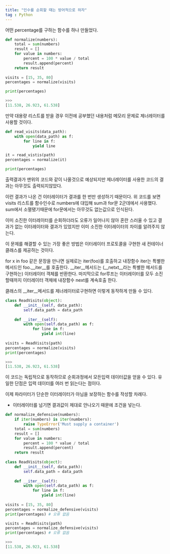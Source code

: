 ```yaml
---
title: "인수를 순회할 때는 방어적으로 하자"
tag : Python
---
```


어떤 percentage를 구하는 함수를 하나 만들었다.
```python
def normalize(numbers):
    total = sum(numbers)
    result = []
    for value in numbers:
        percent = 100 * value / total
        result.append(percent)
    return result    
    
visits = [15, 35, 80]
percentages = normalize(visits)

print(percentages)

>>>
[11.538, 26.923, 61.538]
```

만약 대용량 리스트를 받을 경우 이전에 공부했던 내용처럼 메모리 문제로 제너레이터를 사용할 것이다.

```python
def read_visits(data_path):
    with open(data_path) as f:
        for line in f:
            yield line

it = read_vistis(path)
percentages = normalize(it)

print(percentages)
```

출력결과가 맨위의 코드와 같이 나올것으로 예상되지만 제너레이터를 사용한 코드의 결과는 아무것도 출력되지않았다.

이런 결과가 나온 건 이터레이터가 결과를 한 번만 생성하기 때문이다.
위 코드를 보면 visits 리스트를 함수인수로 numbers에 대입해 sum과 for문 2군데에서 사용했다.
sum에서 소멸됐기때문에 for문에서는 아무것도 없는값으로 인식된다.

이미 소진한 이터레이터를 순회하더라도 오류가 일어나지 않아 혼란 스러울 수 있고
결과가 없는 이터레이터와 결과가 있었지만 이미 소진한 이터레이터의 차이를 알려주지 않는다.

이 문제를 해결할 수 있는 가장 좋은 방법은 이터레이터 프로토콜을 구현한 새 컨테이너 클래스를 제공하는 것이다.

for x in foo 같은 문장을 만나면 실제로는 iter(foo)를 호출하고 내장함수 iter는 특별한 메서드인 foo.__iter__를 호출한다.
__iter__메서드는 (__netxt__라는 특별한 메서드를 구현하는) 이터레이터 객체를 반환한다. 마지막으로 for루프는 이터레이터를 모두 소진할때까지
이터레이터 객체에 내장함수 next를 계속호출 한다.


클래스의 __iter__메서드를 제너레이터로구현하면 이렇게 동작하게 만들 수 있다.
```python
class ReadVisits(object):
    def __init__(self, data_path):
        self.data_path = data_path
        
    def __iter__(self):
        with open(self.data_path) as f:
            for line in f:
                yield int(line)
                
visits = ReadVisits(path)
percentages = normalize(visits)
print(percentages)

>>>
[11.538, 26.923, 61.538]
```
이 코드는 독립적으로 동작하므로 순회과정에서 모든입력 데이터값을 얻을 수 있다.
유일한 단점은 입력 데이터를 여러 번 읽는다는 점이다.

이제 파라미터가 단순한 이터레이터가 아님을 보장하는 함수를 작성할 차례다.
* 이터레이터를 넘기면 결과값이 제대로 안나오기 때문에 조건을 넣는다.

```python
def normalize_defensive(numbers):
    if iter(numbers) is iter(numbers):
        raise TypeError('Must supply a container')
    total = sum(numbers)
    result = []
    for value in numbers:
        percent = 100 * value / total
        result.append(percent)
    return result    
    
class ReadVisits(object):
    def __init__(self, data_path):
        self.data_path = data_path
        
    def __iter__(self):
        with open(self.data_path) as f:
            for line in f:
                yield int(line)
                
visits = [15, 35, 80]
percentages = normalize_defensive(visits)
print(percentages) # 오류 없음

visits = ReadVisits(path)
percentages = normalize_defensive(visits)
print(percentages) # 오류 없음

>>>
[11.538, 26.923, 61.538]
```
